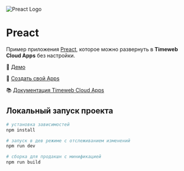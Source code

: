 ![Preact Logo](https://st.timeweb.com/cloud-static/apps-logo/preact.svg)

# Preact

Пример приложения [Preact](https://preactjs.com/), которое можно развернуть в **Timeweb Cloud Apps** без настройки.

:tada: [Демо](https://mikhail-shpakov-twc-app-example-preact-b58f.twc1.net/)

:rocket: [Создать свой Apps](https://timeweb.cloud/my/apps/create)

:books: [Документация Timeweb Cloud Apps](https://timeweb.cloud/docs/apps)

## <a name="dev"></a>Локальный запуск проекта

```bash
# установка зависимостей
npm install

# запуск в дев режиме с отслеживанием изменений
npm run dev

# сборка для продакшн с минификацией
npm run build
```
